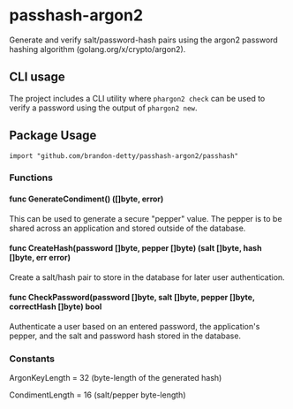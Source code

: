 # passhash-argon2

Generate and verify salt/password-hash pairs using the argon2 password hashing algorithm (golang.org/x/crypto/argon2).

## CLI usage

The project includes a CLI utility where `phargon2 check` can be used to verify a password using the output of `phargon2 new`.

## Package Usage

`import "github.com/brandon-detty/passhash-argon2/passhash"`

### Functions

#### func GenerateCondiment() ([]byte, error)

This can be used to generate a secure "pepper" value. The pepper is to be shared across an application and stored outside of the database.

#### func CreateHash(password []byte, pepper []byte) (salt []byte, hash []byte, err error)

Create a salt/hash pair to store in the database for later user authentication.

#### func CheckPassword(password []byte, salt []byte, pepper []byte, correctHash []byte) bool

Authenticate a user based on an entered password, the application's pepper, and the salt and password hash stored in the database.

### Constants

ArgonKeyLength = 32 (byte-length of the generated hash)

CondimentLength = 16 (salt/pepper byte-length)
